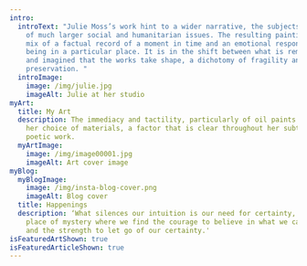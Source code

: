 ```yaml
---
intro:
  introText: "Julie Moss’s work hint to a wider narrative, the subjects reflective
    of much larger social and humanitarian issues. The resulting paintings are a
    mix of a factual record of a moment in time and an emotional response to
    being in a particular place. It is in the shift between what is remembered
    and imagined that the works take shape, a dichotomy of fragility and
    preservation. "
  introImage:
    image: /img/julie.jpg
    imageAlt: Julie at her studio
myArt:
  title: My Art
  description: The immediacy and tactility, particularly of oil paints dictates
    her choice of materials, a factor that is clear throughout her subtle and
    poetic work.
  myArtImage:
    image: /img/image00001.jpg
    imageAlt: Art cover image
myBlog:
  myBlogImage:
    image: /img/insta-blog-cover.png
    imageAlt: Blog cover
  title: Happenings
  description: ‘What silences our intuition is our need for certainty, nature is a
    place of mystery where we find the courage to believe in what we cannot see
    and the strength to let go of our certainty.'
isFeaturedArtShown: true
isFeaturedArticleShown: true
---
```

